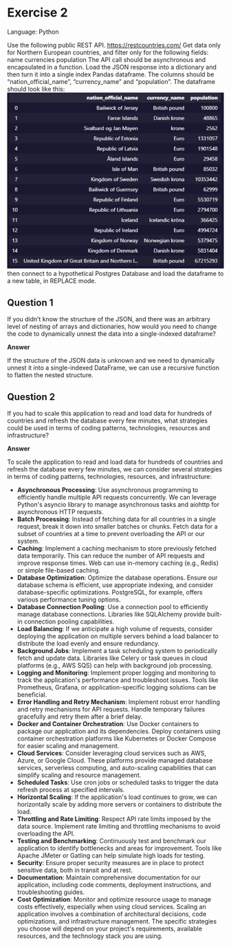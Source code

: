 # Exercise 2
Language: Python

Use the following public REST API.
https://restcountries.com/
Get data only for Northern European countries, and filter only for the following fields:
name
currencies
population
The API call should be asynchronous and encapsulated in a function.
Load the JSON response into a dictionary and then turn it into a single index Pandas dataframe.
The columns should be “nation_official_name”, “currency_name” and “population”.
The dataframe should look like this:
![Dataframe](dataframe.png)
then connect to a hypothetical Postgres Database and load the dataframe to a new table, in REPLACE mode.

## Question 1
If you didn’t know the structure of the JSON, and there was an arbitrary level of nesting of arrays and dictionaries,
how would you need to change the code to dynamically unnest the data into a single-indexed dataframe?

**Answer**

If the structure of the JSON data is unknown and we need to dynamically unnest it into a single-indexed DataFrame, we can use a recursive function to flatten the nested structure.


## Question 2
If you had to scale this application to read and load data for hundreds of countries and refresh the database every
few minutes, what strategies could be used in terms of coding patterns, technologies, resources and infrastructure?

**Answer**

To scale the application to read and load data for hundreds of countries and refresh the database every few minutes, we can consider several strategies in terms of coding patterns, technologies, resources, and infrastructure:

- **Asynchronous Processing**: Use asynchronous programming to efficiently handle multiple API requests concurrently. We can leverage Python's asyncio library to manage asynchronous tasks and aiohttp for asynchronous HTTP requests.
- **Batch Processing**: Instead of fetching data for all countries in a single request, break it down into smaller batches or chunks. Fetch data for a subset of countries at a time to prevent overloading the API or our system.
- **Caching**: Implement a caching mechanism to store previously fetched data temporarily. This can reduce the number of API requests and improve response times. Web can use in-memory caching (e.g., Redis) or simple file-based caching.
- **Database Optimization**: Optimize the database operations. Ensure our database schema is efficient, use appropriate indexing, and consider database-specific optimizations. PostgreSQL, for example, offers various performance tuning options.
- **Database Connection Pooling**: Use a connection pool to efficiently manage database connections. Libraries like SQLAlchemy provide built-in connection pooling capabilities.
- **Load Balancing**: If we anticipate a high volume of requests, consider deploying the application on multiple servers behind a load balancer to distribute the load evenly and ensure redundancy.
- **Background Jobs**: Implement a task scheduling system to periodically fetch and update data. Libraries like Celery or task queues in cloud platforms (e.g., AWS SQS) can help with background job processing.
- **Logging and Monitoring**: Implement proper logging and monitoring to track the application's performance and troubleshoot issues. Tools like Prometheus, Grafana, or application-specific logging solutions can be beneficial.
- **Error Handling and Retry Mechanism**: Implement robust error handling and retry mechanisms for API requests. Handle temporary failures gracefully and retry them after a brief delay.
- **Docker and Container Orchestration**: Use Docker containers to package our application and its dependencies. Deploy containers using container orchestration platforms like Kubernetes or Docker Compose for easier scaling and management.
- **Cloud Services**: Consider leveraging cloud services such as AWS, Azure, or Google Cloud. These platforms provide managed database services, serverless computing, and auto-scaling capabilities that can simplify scaling and resource management.
- **Scheduled Tasks**: Use cron jobs or scheduled tasks to trigger the data refresh process at specified intervals.
- **Horizontal Scaling**: If the application's load continues to grow, we can horizontally scale by adding more servers or containers to distribute the load.
- **Throttling and Rate Limiting**: Respect API rate limits imposed by the data source. Implement rate limiting and throttling mechanisms to avoid overloading the API.
- **Testing and Benchmarking**: Continuously test and benchmark our application to identify bottlenecks and areas for improvement. Tools like Apache JMeter or Gatling can help simulate high loads for testing.
- **Security**: Ensure proper security measures are in place to protect sensitive data, both in transit and at rest.
- **Documentation**: Maintain comprehensive documentation for our application, including code comments, deployment instructions, and troubleshooting guides.
- **Cost Optimization**: Monitor and optimize resource usage to manage costs effectively, especially when using cloud services.
Scaling an application involves a combination of architectural decisions, code optimizations, and infrastructure management. The specific strategies you choose will depend on your project's requirements, available resources, and the technology stack you are using.